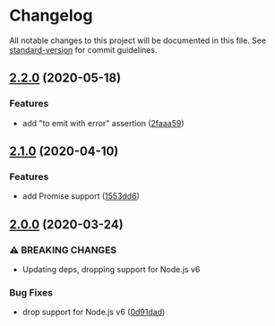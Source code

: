 # Changelog

All notable changes to this project will be documented in this file. See [standard-version](https://github.com/conventional-changelog/standard-version) for commit guidelines.

## [2.2.0](https://github.com/boneskull/unexpected-eventemitter/compare/v2.1.0...v2.2.0) (2020-05-18)

### Features

- add "to emit with error" assertion ([2faaa59](https://github.com/boneskull/unexpected-eventemitter/commit/2faaa599bb9638ad511146f968c4e9a354a993f0))

## [2.1.0](https://github.com/boneskull/unexpected-eventemitter/compare/v2.0.0...v2.1.0) (2020-04-10)

### Features

- add Promise support ([1553dd6](https://github.com/boneskull/unexpected-eventemitter/commit/1553dd6d8f6d3da98d45206c8d5064688b90b949))

## [2.0.0](https://github.com/boneskull/unexpected-eventemitter/compare/v1.1.3...v2.0.0) (2020-03-24)

### ⚠ BREAKING CHANGES

- Updating deps, dropping support for Node.js v6

### Bug Fixes

- drop support for Node.js v6 ([0d91dad](https://github.com/boneskull/unexpected-eventemitter/commit/0d91dad48b808a9138deea0fddd47d76adf778ae))
